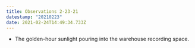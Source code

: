 ```yaml
---
title: Observations 2-23-21
datestamp: "20210223"
date: 2021-02-24T14:49:34.733Z
---
```

- The golden-hour sunlight pouring into the warehouse recording space.